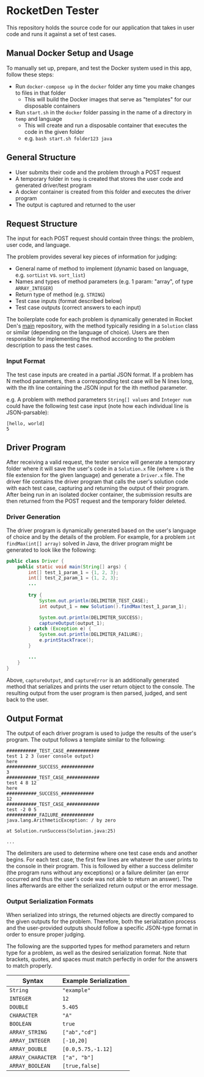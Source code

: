 # RocketDen Tester

This repository holds the source code for our application that takes in user code
and runs it against a set of test cases. 

## Manual Docker Setup and Usage

To manually set up, prepare, and test the Docker system used in this app, follow these steps:

* Run `docker-compose up` in the `docker` folder any time you make changes to files in that folder
  * This will build the Docker images that serve as "templates" for our disposable containers
* Run `start.sh` in the `docker` folder passing in the name of a directory in `temp` and language
  * This will create and run a disposable container that executes the code in the given folder
  * e.g. `bash start.sh folder123 java`

## General Structure

* User submits their code and the problem through a POST request
* A temporary folder in `temp` is created that stores the user code and generated driver/test program
* A docker container is created from this folder and executes the driver program
* The output is captured and returned to the user

## Request Structure

The input for each POST request should contain three things: the problem, user code, and language.

The problem provides several key pieces of information for judging: 

* General name of method to implement (dynamic based on language, e.g. `sortList` vs. `sort_list`)
* Names and types of method parameters (e.g. 1 param: "array", of type `ARRAY_INTEGER`)
* Return type of method (e.g. `STRING`)
* Test case inputs (format described below)
* Test case outputs (correct answers to each input)  

The boilerplate code for each problem is dynamically generated in Rocket Den's 
[main](https://github.com/rocketden/main) repository, with the method typically
residing in a `Solution` class or similar (depending on the language of choice). 
Users are then responsible for implementing the method according to the problem
description to pass the test cases.  

### Input Format

The test case inputs are created in a partial JSON format. If a problem has N
method parameters, then a corresponding test case will be N lines long, with
the ith line containing the JSON input for the ith method parameter. 

e.g. A problem with method parameters `String[] values` and `Integer num` could 
have the following test case input (note how each individual line is JSON-parsable): 

```
[hello, world]
5
```

## Driver Program

After receiving a valid request, the tester service will generate a temporary
folder where it will save the user's code in a `Solution.x` file (where `x` is
the file extension for the given language) and generate a `Driver.x` file. The
driver file contains the driver program that calls the user's solution code with
each test case, capturing and returning the output of their program. After being
run in an isolated docker container, the submission results are then returned 
from the POST request and the temporary folder deleted.

### Driver Generation

The driver program is dynamically generated based on the user's language of choice
and by the details of the problem. For example, for a problem `int findMax(int[] array)`
solved in Java, the driver program might be generated to look like the following:

```java
public class Driver {
    public static void main(String[] args) {
        int[] test_1_param_1 = {1, 2, 3};
        int[] test_2_param_1 = {1, 2, 3};
        ...
        
        try {
            System.out.println(DELIMITER_TEST_CASE);
            int output_1 = new Solution().findMax(test_1_param_1);

            System.out.println(DELIMITER_SUCCESS);
            captureOutput(output_1);
        } catch (Exception e) {
            System.out.println(DELIMITER_FAILURE);
            e.printStackTrace();
        }

        ...
    }
}
```

Above, `captureOutput`, and `captureError` is an additionally generated method 
that serializes and prints the user return object to the console. The resulting
output from the user program is then parsed, judged, and sent back to the user. 

## Output Format

The output of each driver program is used to judge the results of the user's
program. The output follows a template similar to the following: 

```
###########_TEST_CASE_############
test 1 2 3 (user console output)
here
###########_SUCCESS_############
3
###########_TEST_CASE_############
test 4 8 12
here
###########_SUCCESS_############
12
###########_TEST_CASE_############
test -2 0 5
###########_FAILURE_############
java.lang.ArithmeticException: / by zero

at Solution.runSuccess(Solution.java:25)

...

``` 

The delimiters are used to determine where one test case ends and another begins.
For each test case, the first few lines are whatever the user prints to the console
in their program. This is followed by either a success delimiter (the program runs
without any exceptions) or a failure delimiter (an error occurred and thus the user's
code was not able to return an answer). The lines afterwards are either the serialized
return output or the error message.  


### Output Serialization Formats 

When serialized into strings, the returned objects are directly compared to the 
given outputs for the problem. Therefore, both the serialization process and the
user-provided outputs should follow a specific JSON-type format in order to 
ensure proper judging. 

The following are the supported types for method parameters and return type for 
a problem, as well as the desired serialization format. Note that brackets, quotes,
and spaces must match perfectly in order for the answers to match properly. 

| Syntax                     | Example Serialization      |
| -------------------------- | -------------------------- |
| `String`                   | `"example"`                |
| `INTEGER`                  | `12`                       |
| `DOUBLE`                   | `5.405`                    |
| `CHARACTER`                | `"A"`                      |
| `BOOLEAN`                  | `true`                     |
| `ARRAY_STRING`             | `["ab","cd"]`             |
| `ARRAY_INTEGER`            | `[-10,20]`                 |
| `ARRAY_DOUBLE`             | `[0.0,5.75,-1.12]`         |
| `ARRAY_CHARACTER`          | `["a", "b"]`               |
| `ARRAY_BOOLEAN`            | `[true,false]`             |

